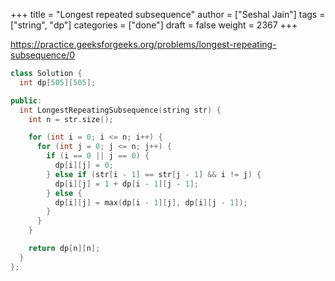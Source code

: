 +++
title = "Longest repeated subsequence"
author = ["Seshal Jain"]
tags = ["string", "dp"]
categories = ["done"]
draft = false
weight = 2367
+++

<https://practice.geeksforgeeks.org/problems/longest-repeating-subsequence/0>

```cpp
class Solution {
  int dp[505][505];

public:
  int LongestRepeatingSubsequence(string str) {
    int n = str.size();

    for (int i = 0; i <= n; i++) {
      for (int j = 0; j <= n; j++) {
        if (i == 0 || j == 0) {
          dp[i][j] = 0;
        } else if (str[i - 1] == str[j - 1] && i != j) {
          dp[i][j] = 1 + dp[i - 1][j - 1];
        } else {
          dp[i][j] = max(dp[i - 1][j], dp[i][j - 1]);
        }
      }
    }

    return dp[n][n];
  }
};
```
